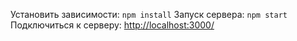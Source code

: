 Установить зависимости: `npm install`
Запуск сервера: `npm start`
Подключиться к серверу: [http://localhost:3000/](http://localhost:3000/)

